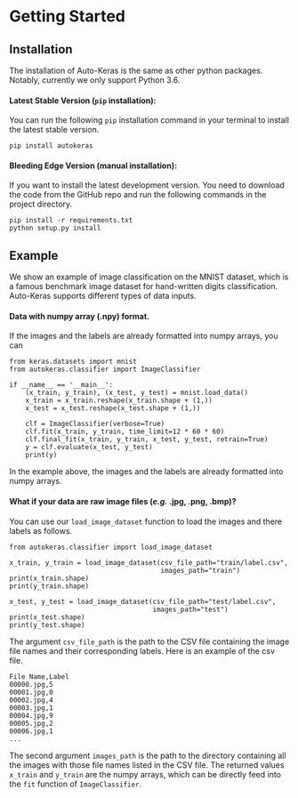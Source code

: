 # Getting Started

## Installation
The installation of Auto-Keras is the same as other python packages. Notably, currently we only support Python 3.6.

#### Latest Stable Version (`pip` installation):
You can run the following `pip` installation command in your terminal to install the latest stable version.

    pip install autokeras

#### Bleeding Edge Version (manual installation):
If you want to install the latest development version. 
You need to download the code from the GitHub repo and run the following commands in the project directory.

    pip install -r requirements.txt
    python setup.py install
    

## Example

We show an example of image classification on the MNIST dataset, which is a famous benchmark image dataset for hand-written digits classification. Auto-Keras supports different types of data inputs. 

#### Data with numpy array (.npy) format.

If the images and the labels are already formatted into numpy arrays, you can 

    from keras.datasets import mnist
    from autokeras.classifier import ImageClassifier

    if __name__ == '__main__':
        (x_train, y_train), (x_test, y_test) = mnist.load_data()
        x_train = x_train.reshape(x_train.shape + (1,))
        x_test = x_test.reshape(x_test.shape + (1,))

        clf = ImageClassifier(verbose=True)
        clf.fit(x_train, y_train, time_limit=12 * 60 * 60)
        clf.final_fit(x_train, y_train, x_test, y_test, retrain=True)
        y = clf.evaluate(x_test, y_test)
        print(y)
        
In the example above, the images and the labels are already formatted into numpy arrays.

#### What if your data are raw image files (*e.g.* .jpg, .png, .bmp)?

You can use our `load_image_dataset` function to load the images and there labels as follows.

    from autokeras.classifier import load_image_dataset
    
    x_train, y_train = load_image_dataset(csv_file_path="train/label.csv",
                                          images_path="train")
    print(x_train.shape)
    print(y_train.shape)
    
    x_test, y_test = load_image_dataset(csv_file_path="test/label.csv",
                                        images_path="test")
    print(x_test.shape)
    print(y_test.shape)

The argument `csv_file_path` is the path to the CSV file containing the image file names and their corresponding labels.
Here is an example of the csv file.


    File Name,Label
    00000.jpg,5
    00001.jpg,0
    00002.jpg,4
    00003.jpg,1
    00004.jpg,9
    00005.jpg,2
    00006.jpg,1
    ...


The second argument `images_path` is the path to the directory containing all the images with those file names listed in the CSV file.
The returned values `x_train` and `y_train` are the numpy arrays,
which can be directly feed into the `fit` function of `ImageClassifier`.
